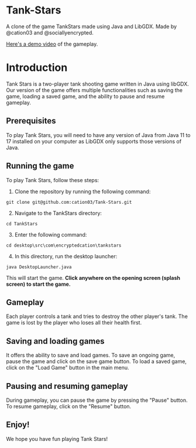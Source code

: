 # Tank-Stars
A clone of the game TankStars made using Java and LibGDX. Made by @cation03 and @sociallyencrypted.

[Here's a demo video](https://youtu.be/RyV8oWRethE) of the gameplay.

# Introduction
Tank Stars is a two-player tank shooting game written in Java using libGDX. Our version of the game offers multiple functionalities such as saving the game, loading a saved game, and the ability to pause and resume gameplay.

## Prerequisites
To play Tank Stars, you will need to have any version of Java from Java 11 to 17 installed on your computer as LibGDX only supports those versions of Java.

## Running the game
To play Tank Stars, follow these steps:

1. Clone the repository by running the following command:

`git clone git@github.com:cation03/Tank-Stars.git`

2. Navigate to the TankStars directory:

```cd TankStars```

3. Enter the following command:

`cd desktop\src\com\encryptedcation\tankstars`

4. In this directory, run the desktop launcher:

`java DesktopLauncher.java`

This will start the game. **Click anywhere on the opening screen (splash screen) to start the game.**

## Gameplay
Each player controls a tank and tries to destroy the other player's tank. The game is lost by the player who loses all their health first.

## Saving and loading games
It offers the ability to save and load games. To save an ongoing game, pause the game and click on the save game button. To load a saved game, click on the "Load Game" button in the main menu.

## Pausing and resuming gameplay
During gameplay, you can pause the game by pressing the "Pause" button. To resume gameplay, click on the "Resume" button.

## Enjoy!
We hope you have fun playing Tank Stars!
